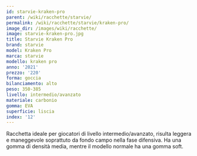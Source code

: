 ```yaml
---
id: starvie-kraken-pro
parent: /wiki/racchette/starvie/
permalink: /wiki/racchette/starvie/kraken-pro/
image_dir: /images/wiki/racchette/
image: starvie-kraken-pro.jpg
title: Starvie Kraken Pro
brand: starvie
model: Kraken Pro
marca: starvie
modello: kraken pro
anno: '2021'
prezzo: '220'
forma: goccia
bilanciamento: alto
peso: 350-385
livello: intermedio/avanzato
materiale: carbonio
gomma: EVA
superficie: liscia
index: '12'
---
```

Racchetta ideale per giocatori di livello intermedio/avanzato, risulta leggera e maneggevole soprattuto da fondo campo nella fase difensiva. Ha una gomma di densità media, mentre il modello normale ha una gomma soft.